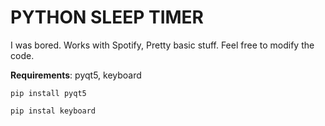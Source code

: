 PYTHON SLEEP TIMER
================

I was bored. Works with Spotify, Pretty basic stuff. Feel free to modify the code.


**Requirements**: pyqt5, keyboard

    pip install pyqt5
    
    pip instal keyboard